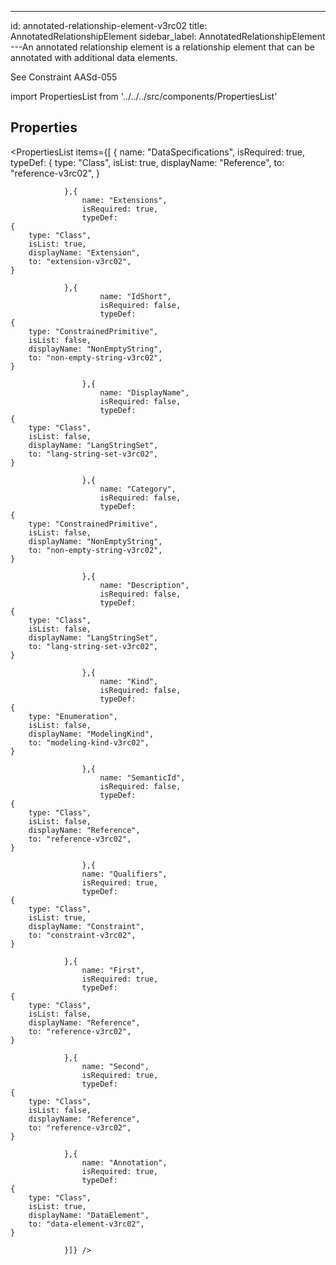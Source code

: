 --- 
id: annotated-relationship-element-v3rc02 
title: AnnotatedRelationshipElement 
sidebar_label: AnnotatedRelationshipElement 
---An annotated relationship element is a relationship element that can be annotated
with additional data elements.

<p>
See Constraint AASd-055
</p>

import PropertiesList from '../../../src/components/PropertiesList' 

## Properties 

<PropertiesList items={[ 
{
                    name: "DataSpecifications",
                    isRequired: true,
                    typeDef: 
    {
        type: "Class",
        isList: true,
        displayName: "Reference",
        to: "reference-v3rc02",
    }
    
                },{
                    name: "Extensions",
                    isRequired: true,
                    typeDef: 
    {
        type: "Class",
        isList: true,
        displayName: "Extension",
        to: "extension-v3rc02",
    }
    
                },{
                        name: "IdShort",
                        isRequired: false,
                        typeDef: 
    {
        type: "ConstrainedPrimitive",
        isList: false,
        displayName: "NonEmptyString",
        to: "non-empty-string-v3rc02",
    }
    
                    },{
                        name: "DisplayName",
                        isRequired: false,
                        typeDef: 
    {
        type: "Class",
        isList: false,
        displayName: "LangStringSet",
        to: "lang-string-set-v3rc02",
    }
    
                    },{
                        name: "Category",
                        isRequired: false,
                        typeDef: 
    {
        type: "ConstrainedPrimitive",
        isList: false,
        displayName: "NonEmptyString",
        to: "non-empty-string-v3rc02",
    }
    
                    },{
                        name: "Description",
                        isRequired: false,
                        typeDef: 
    {
        type: "Class",
        isList: false,
        displayName: "LangStringSet",
        to: "lang-string-set-v3rc02",
    }
    
                    },{
                        name: "Kind",
                        isRequired: false,
                        typeDef: 
    {
        type: "Enumeration",
        isList: false,
        displayName: "ModelingKind",
        to: "modeling-kind-v3rc02",
    }
    
                    },{
                        name: "SemanticId",
                        isRequired: false,
                        typeDef: 
    {
        type: "Class",
        isList: false,
        displayName: "Reference",
        to: "reference-v3rc02",
    }
    
                    },{
                    name: "Qualifiers",
                    isRequired: true,
                    typeDef: 
    {
        type: "Class",
        isList: true,
        displayName: "Constraint",
        to: "constraint-v3rc02",
    }
    
                },{
                    name: "First",
                    isRequired: true,
                    typeDef: 
    {
        type: "Class",
        isList: false,
        displayName: "Reference",
        to: "reference-v3rc02",
    }
    
                },{
                    name: "Second",
                    isRequired: true,
                    typeDef: 
    {
        type: "Class",
        isList: false,
        displayName: "Reference",
        to: "reference-v3rc02",
    }
    
                },{
                    name: "Annotation",
                    isRequired: true,
                    typeDef: 
    {
        type: "Class",
        isList: true,
        displayName: "DataElement",
        to: "data-element-v3rc02",
    }
    
                }]} /> 
 

